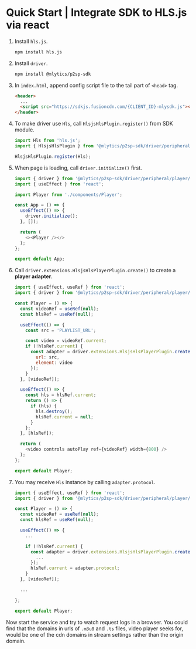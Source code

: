# Quick Start | Integrate SDK to HLS.js via react

1. Install `hls.js`.

    ```bash
    npm install hls.js
    ```

2. Install `driver`.

    ```bash
    npm install @mlytics/p2sp-sdk
    ```

3. In `index.html`, append config script file to the tail part of `<head>` tag.

    ```html
    <header>
      ...
      <script src="https://sdkjs.fusioncdn.com/{CLIENT_ID}-mlysdk.js"></script>
    </header>
    ```

4. To make driver use `Hls`, call `HlsjsHlsPlugin.register()` from SDK module.

    ```javascript
    import Hls from 'hls.js';
    import { HlsjsHlsPlugin } from '@mlytics/p2sp-sdk/driver/peripheral/player/hlsjs/streaming/hls/bundle';

    HlsjsHlsPlugin.register(Hls);
    ```

5. When page is loading, call `driver.initialize()` first.

    ```javascript
    import { driver } from '@mlytics/p2sp-sdk/driver/peripheral/player/hlsjs/streaming/hls/bundle';
    import { useEffect } from 'react';

    import Player from './components/Player';

    const App = () => {
      useEffect(() => {
        driver.initialize();
      }, []);

      return (
        <><Player /></>
      );
    };

    export default App;
    ```

6. Call `driver.extensions.HlsjsHlsPlayerPlugin.create()` to create a **player adapter**.  

    ```javascript
    import { useEffect, useRef } from 'react';
    import { driver } from '@mlytics/p2sp-sdk/driver/peripheral/player/hlsjs/streaming/hls/bundle';

    const Player = () => {
      const videoRef = useRef(null);
      const hlsRef = useRef(null);

      useEffect(() => {
        const src = 'PLAYLIST_URL';

        const video = videoRef.current;
        if (!hlsRef.current) {
          const adapter = driver.extensions.HlsjsHlsPlayerPlugin.create({
            url: src,
            element: video
          });
        }
      }, [videoRef]);

      useEffect(() => {
        const hls = hlsRef.current;
        return () => {
          if (hls) {
            hls.destroy();
            hlsRef.current = null;
          }
        };
      }, [hlsRef]);

      return (
        <video controls autoPlay ref={videoRef} width={800} />
      );
    };

    export default Player;
    ```

7. You may receive `Hls` instance by calling `adapter.protocol`.

    ```javascript
    import { useEffect, useRef } from 'react';
    import { driver } from '@mlytics/p2sp-sdk/driver/peripheral/player/hlsjs/streaming/hls/bundle';

    const Player = () => {
      const videoRef = useRef(null);
      const hlsRef = useRef(null);

      useEffect(() => {
        ...

        if (!hlsRef.current) {
          const adapter = driver.extensions.HlsjsHlsPlayerPlugin.create({
            ...
          });
          hlsRef.current = adapter.protocol;
        }
      }, [videoRef]);

      ...

    };

    export default Player;
    ```

Now start the service and try to watch request logs in a browser. You could find that the domains in urls of `.m3u8` and `.ts` files, video player seeks for,  would be one of the cdn domains in stream settings rather than the origin domain.
